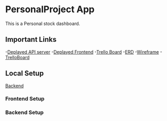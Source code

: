 # PersonalProject App

This is a Personal stock dashboard.

## Important Links

-[Deplayed API server]() 
-[Deplayed Frontend]() 
-[Trello Board]() 
-[ERD](https://miro.com/app/board/uXjVPdchovw=/) 
-[Wireframe](https://wireframe.cc/VCDK4j) 
-[TrelloBoard](https://trello.com/b/Rh68ZBTL/stock-info)

## Local Setup

[Backend](https://localhost:3013)

### Frontend Setup

### Backend Setup
